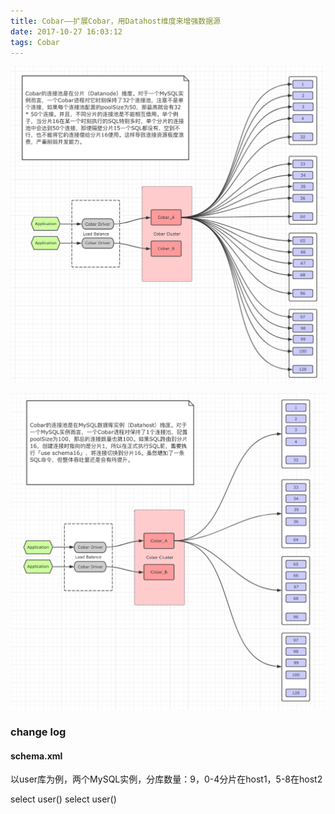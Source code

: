 ```yaml
---
title: Cobar——扩展Cobar，用Datahost维度来增强数据源
date: 2017-10-27 16:03:12
tags: Cobar
---
```


![](Cobar-Enhance-cobar-dataSource-with-dataHost/datasource-on-datanode.gif)

![](Cobar-Enhance-cobar-dataSource-with-dataHost/datasource-on-datahost.gif)


### change log

#### schema.xml
以user库为例，两个MySQL实例，分库数量：9，0-4分片在host1，5-8在host2

<schema name="user" dataNode="user_dn[0]">
    <!-- 拆分表 -->                                                               
    <table name="user" dataNode="user_dn$1-8" rule="user_id_rule" />
</schema>

<dataNode name="user_dn$0-4" dataHost="user_host1" database="user$0-4" />
<dataNode name="user_dn$5-8" dataHost="user_host2" database="user$5-8" />

<dataHost name="user_host1" maxCon="200" minCon="50">
    <heartbeat>select user()</heartbeat>
    <writeHost host="M1" url="host1:3306" user="root" password="root" />
    <writeHost host="S1" url="host1_slave:3306" user="root" password="root" />
</dataHost>
<dataHost name="user_host2" maxCon="200" minCon="50">
    <heartbeat>select user()</heartbeat>
    <writeHost host="M1" url="host2:3306" user="root" password="root" />
    <writeHost host="S1" url="host2_slave:3306" user="root" password="root" />
</dataHost>

